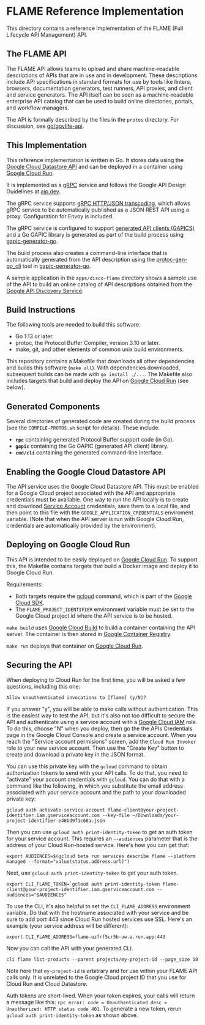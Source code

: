 # FLAME Reference Implementation

This directory contains a reference implementation of the FLAME
(Full Lifecycle API Management) API. 

## The FLAME API

The FLAME API allows teams to upload and share machine-readable descriptions of
APIs that are in use and in development. These descriptions include API specifications
in standard formats for use by tools like linters, browsers, documentation generators,
test runners, API proxies, and client and service generators. The API itself
can be seen as a machine-readable enterprise API catalog that can be used to build
online directories, portals, and workflow managers. 

The API is formally described by the files in the `protos` directory. For discussion,
see [go/govlife-api](http://go/govlife-api).

## This Implementation

This reference implementation is written in Go. 
It stores data using the [Google Cloud Datastore API](https://cloud.google.com/datastore) 
and can be deployed in a container using [Google Cloud Run](https://cloud.google.com/run).

It is implemented as a [gRPC](https://grpc.io) service and follows the
Google API Design Guidelines at [aip.dev](https://aip.dev).

The gRPC service supports [gRPC HTTP/JSON transcoding](https://aip.dev/127), which allows
gRPC service to be automatically published as a JSON REST API using a proxy.
Configuration for Envoy is included.

The gRPC service is configured to support
[generated API clients (GAPICS)](https://googleapis.github.io/gapic-generators/)
and a Go GAPIC library is generated as part of the build process using
[gapic-generator-go](https://github.com/googleapis/gapic-generator-go). 

The build process also creates a command-line interface that is 
automatically generated from the API description using the
[protoc-gen-go_cli](https://github.com/googleapis/gapic-generator-go/tree/master/cmd/protoc-gen-go_cli)
tool in [gapic-generator-go](https://github.com/googleapis/gapic-generator-go).

A sample application in the `apps/disco-flame` directory shows a sample use of the API
to build an online catalog of API descriptions obtained from the
[Google API Discovery Service](https://developers.google.com/discovery).

## Build Instructions

The following tools are needed to build this software:

- Go 1.13 or later.
- protoc, the Protocol Buffer Compiler, version 3.10 or later.
- make, git, and other elements of common unix build environments.

This repository contains a Makefile that downloads all other dependencies
and builds this software (`make all`). With dependencies downloaded, subsequent
builds can be made with `go install ./...`. The Makefile also includes
targets that build and deploy the API on
[Google Cloud Run](https://cloud.google.com/run) (see below).

## Generated Components

Several directories of generated code are created during the build
process (see the `COMPILE-PROTOS.sh` script for details). These include:

- **`rpc`** containing generated Protocol Buffer support code (in Go).
- **`gapic`** containing the Go GAPIC (generated API client) library.
- **`cmd/cli`** containing the generated command-line interface.

## Enabling the Google Cloud Datastore API

The API service uses the Google Cloud Datastore API. This must be enabled for a Google Cloud
project associated with the API and appropriate credentials must be available. One way
to run the API locally is to create and download
[Service Account](https://cloud.google.com/compute/docs/access/service-accounts) credentials,
save them to a local file, and then point to this file with the 
`GOOGLE_APPLICATION_CREDENTIALS` enviroment variable. (Note that when the API server
is run with Google Cloud Run, credentials are automatically provided by the environment).

## Deploying on Google Cloud Run

This API is intended to be easily deployed on [Google Cloud Run](https://cloud.google.com/run).
To support this, the Makefile contains targets that build a Docker image and deploy
it to Google Cloud Run.

Requirements:

- Both targets require the [gcloud](https://cloud.google.com/sdk/gcloud) command, 
which is part of the [Google Cloud SDK](https://cloud.google.com/sdk).
- The `FLAME_PROJECT_IDENTIFIER` environment variable must be set to the Google Cloud
project id where the API service is to be hosted.

`make build` uses [Google Cloud Build](https://cloud.google.com/cloud-build)
to build a container containing the API server. The container is then stored in
[Google Container Registry](https://cloud.google.com/container-registry).

`make run` deploys that container on [Google Cloud Run](https://cloud.google.com/run).

## Securing the API

When deploying to Cloud Run for the first time, you will be asked a few questions, including this one:

```Allow unauthenticated invocations to [flame] (y/N)?```

If you answer "y", you will be able to make calls without authentication.
This is the easiest way to test the API, but it's also not too difficult to 
secure the API and authenticate using a service account with a [Google Cloud IAM]() role.
To do this, choose "N" when you deploy, then go the the APIs Credentials page in the Google Cloud Console 
and create a service account. When you reach the "Service account permisions" screen, add the 
`Cloud Run Invoker` role to your new service account. Then use the "Create Key" button to 
create and download a private key in the JSON format.

You can use this private key with the `gcloud` command to obtain authorization tokens to send
with your API calls. To do that, you need to "activate" your account credentials with `gcloud`.
You can do that with a command like the following, in which you substitute the email address
associated with your service account and the path to your downloaded private key:

```
gcloud auth activate-service-account flame-client@your-project-identifier.iam.gserviceaccount.com --key-file ~/Downloads/your-project-identifier-e48bd9f1c60a.json
```

Then you can use `gcloud auth print-identity-token` to get an auth token for your service account.
This requires an `--audiences` parameter that is the address of your Cloud Run-hosted service. Here's how you can get that:

```
export AUDIENCES=$(gcloud beta run services describe flame --platform managed --format="value(status.address.url)")
```

Next, use `gcloud auth print-identity-token` to get your auth token.

```
export CLI_FLAME_TOKEN=`gcloud auth print-identity-token flame-client@your-project-identifier.iam.gserviceaccount.com --audiences="$AUDIENCES"
```

To use the CLI, it's also helpful to set the `CLI_FLAME_ADDRESS` environment variable. Do that with the hostname associated with your service and be sure to add port 443 since Cloud Run hosted services use SSL.
Here's an example (your service address will be different):
```
export CLI_FLAME_ADDRESS=flame-ozfrf5cr5b-uw.a.run.app:443
```

Now you can call the API with your generated CLI.

```cli flame list-products --parent projects/my-project-id --page_size 10```

Note here that `my-project-id` is arbitrary and for use within your FLAME API calls only.
It is unrelated to the Google Cloud project ID that you use for Cloud Run and Cloud Datastore.

Auth tokens are short-lived. When your token expires, your calls will return a message like this:
`rpc error: code = Unauthenticated desc = Unauthorized: HTTP status code 401`. To generate a
new token, rerun `gcloud auth print-identity-token` as shown above.
